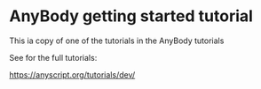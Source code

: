 # AnyBody getting started tutorial
This ia copy of one of the tutorials in the AnyBody tutorials

See for the full tutorials:

https://anyscript.org/tutorials/dev/
